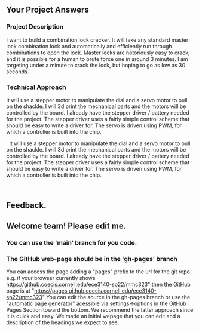 ## Your Project Answers

### Project Description

I want to build a combination lock cracker. It will take any standard master lock combination lock and automatically and efficiently run through combinations to open the lock. Master locks are notoriously easy to crack, and it is possible for a human to brute force one in around 3 minutes. I am targeting under a minute to crack the lock, but hoping to go as low as 30 seconds. 
### Technical Approach

It will use a stepper motor to manipulate the dial and a servo motor to pull on the shackle. I will 3d print the mechanical parts and the motors will be controlled by the board. I already have the stepper driver / battery needed for the project. The stepper driver uses a fairly simple control scheme that should be easy to write a driver for. The servo is driven using PWM, for which a controller is built into the chip.

 
It will use a stepper motor to manipulate the dial and a servo motor to pull on the shackle. I will 3d print the mechanical parts and the motors will be controlled by the board. I already have the stepper driver / battery needed for the project. The stepper driver uses a fairly simple control scheme that should be easy to write a driver for. The servo is driven using PWM, for which a controller is built into the chip.

 

## Feedback.

## Welcome team! Please edit me.
### You can use the 'main' branch for you code.
### The GitHub web-page should be in the 'gh-pages' branch
You can access the page adding a "pages" prefix to the url for the git repo e.g. if your browser currently shows https://github.coecis.cornell.edu/ece3140-sp22/mmc323" then the GitHub page is at "https://pages.github.coecis.cornell.edu/ece3140-sp22/mmc323" You can edit the source in the gh-pages branch or use the "automatic page generator" acessible via settings->options in the GitHub Pages Section toward the bottom. We recommend the latter approach since it is quick and easy. We made an initial wepage that you can edit and a description of the headings we expect to see.